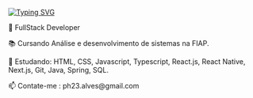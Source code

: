 [![Typing SVG](https://readme-typing-svg.herokuapp.com?color=FFD43D&lines=Eaeee%2C+eae+Wasley+aqui!+%E2%9A%A1)](https://git.io/typing-svg)

<div>
 <p text-align="left">🔭 FullStack Developer</p>
 <p>📚 Cursando Análise e desenvolvimento de sistemas na FIAP.</p>
 <p>🌱 Estudando: HTML, CSS, Javascript, Typescript, React.js, React Native, Next.js, Git, Java, Spring, SQL.</p>
 <p>📫 Contate-me : ph23.alves@gmail.com</p>
</div> 
